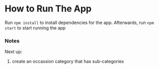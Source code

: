 # How to Run The App

Run `npm install` to install dependencies for the app. Afterwards, run `npm start` to
start running the app

### Notes

Next up:
1. create an occassion category that has sub-categories

